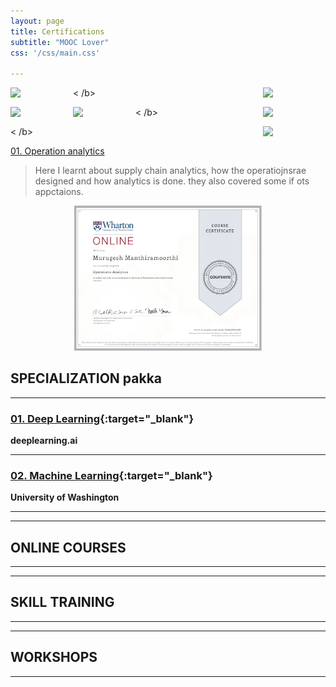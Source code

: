 ```yaml
---
layout: page
title: Certifications
subtitle: "MOOC Lover"
css: '/css/main.css'

---
```


<img align="left" width="100" src="https://upload.wikimedia.org/wikipedia/commons/thumb/c/c3/Python-logo-notext.svg/1200px-Python-logo-notext.svg.png">

<img align="right" width="100" src="http://www.pngall.com/wp-content/uploads/2016/05/Python-Logo-Free-Download-PNG.png">< /b>

<img align="left" width="100" src="https://upload.wikimedia.org/wikipedia/commons/thumb/c/c3/Python-logo-notext.svg/1200px-Python-logo-notext.svg.png">

<img align="right" width="100" src="http://www.pngall.com/wp-content/uploads/2016/05/Python-Logo-Free-Download-PNG.png">< /b>
<img align="left" width="100" src="https://upload.wikimedia.org/wikipedia/commons/thumb/c/c3/Python-logo-notext.svg/1200px-Python-logo-notext.svg.png">

<img align="right" width="100" src="http://www.pngall.com/wp-content/uploads/2016/05/Python-Logo-Free-Download-PNG.png">< /b>

[01. Operation analytics](www.google.co.in)

>Here I learnt about supply chain analytics, how the operatiojnsrae designed and how analytics is done. they also covered some if ots appctaions.

<p align="center">
<img src="/assets/img/certificates/cer1.jpg" width="300">
</p>

## SPECIALIZATION pakka

---
### [01. Deep Learning](https://www.coursera.org/account/accomplishments/specialization/R84YKF5GP6R7){:target="_blank"}
**deeplearning.ai**

---
### [02. Machine Learning](https://www.coursera.org/account/accomplishments/specialization/RSNHF85LSVVQ){:target="_blank"}
**University of Washington**


---

---
## ONLINE COURSES
---

---
## SKILL TRAINING

---

---
## WORKSHOPS
---
